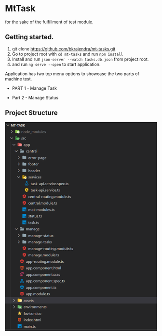 # MtTask

for the sake of the fulfillment of test module. 

## Getting started.

1. git clone https://github.com/bkrajendra/mt-tasks.git
2. Go to project root with ```cd mt-tasks``` and run ```npm install```
3. Install and run ```json-server --watch tasks.db.json``` from project root.
4. and run ```ng serve --open``` to start application.

Application has two top menu options to showcase the two parts of machine test.

- PART 1 - Manage Task

- Part 2 - Manage Status




## Project Structure

![alt text][logo]


[logo]: struct.png  "Project Structure"